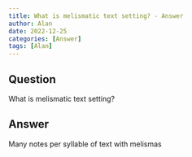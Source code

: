 ```yaml
---
title: What is melismatic text setting? - Answer
author: Alan
date: 2022-12-25
categories: [Answer]
tags: [Alan]
---
```


## Question

What is melismatic text setting?



## Answer

Many notes per syllable of text with melismas